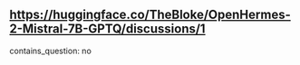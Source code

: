 ## https://huggingface.co/TheBloke/OpenHermes-2-Mistral-7B-GPTQ/discussions/1

contains_question: no